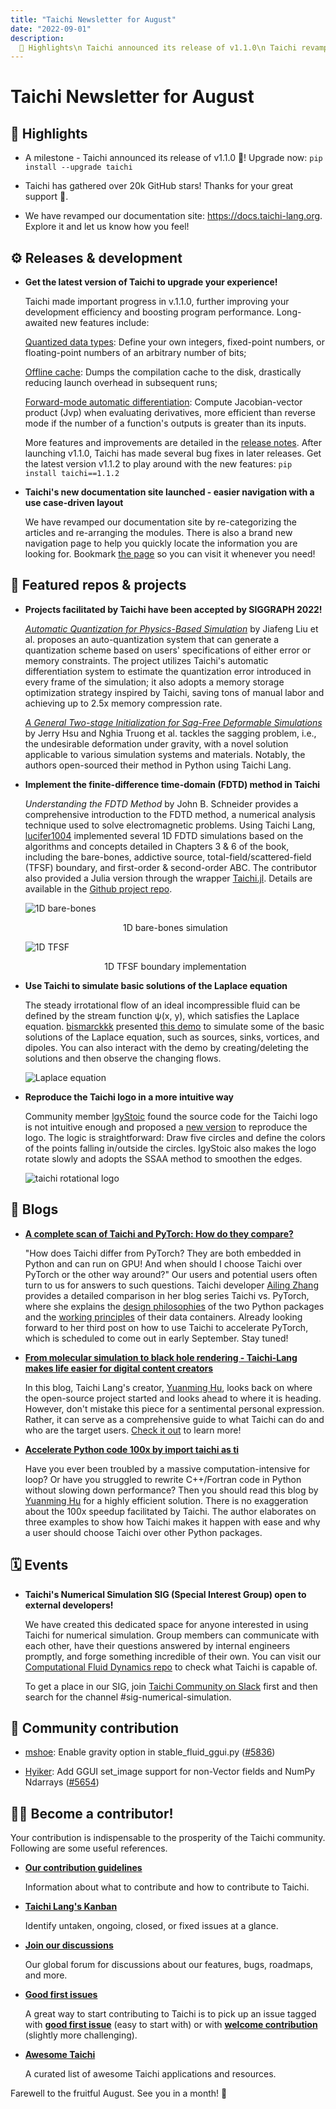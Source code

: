 ```yaml
---
title: "Taichi Newsletter for August"
date: "2022-09-01"
description:
  📌 Highlights\n Taichi announced its release of v1.1.0\n Taichi revamped our documentation site
---
```


# Taichi Newsletter for August
<div class="alert--warning alert alert-no-border">

## 📌 Highlights

- A milestone - Taichi announced its release of v1.1.0 🎉! Upgrade now: `pip install --upgrade taichi`

- Taichi has gathered over 20k GitHub stars! Thanks for your great support 🙌.

- We have revamped our documentation site: <https://docs.taichi-lang.org>. Explore it and let us know how you feel!

</div>

## ⚙️ Releases & development

- **Get the latest version of Taichi to upgrade your experience!**

    Taichi made important progress in v.1.1.0, further improving your development efficiency and boosting program performance. Long-awaited new features include:

    [Quantized data types](https://docs.taichi-lang.org/docs/master/quant): Define your own integers, fixed-point numbers, or floating-point numbers of an arbitrary number of bits;

    [Offline cache](https://docs.taichi-lang.org/docs/master/performance#offline-cache): Dumps the compilation cache to the disk, drastically reducing launch overhead in subsequent runs;

    [Forward-mode automatic differentiation](https://docs.taichi-lang.org/docs/master/differentiable_programming#forward-mode-autodiff): Compute Jacobian-vector product (Jvp) when evaluating derivatives, more efficient than reverse mode if the number of a function's outputs is greater than its inputs.

    More features and improvements are detailed in the [release notes](https://github.com/taichi-dev/taichi/releases/tag/v1.1.0). After launching v1.1.0, Taichi has made several bug fixes in later releases. Get the latest version v1.1.2 to play around with the new features: `pip install taichi==1.1.2`

- **Taichi's new documentation site launched - easier navigation with a use case-driven layout**

    We have revamped our documentation site by re-categorizing the articles and re-arranging the modules. There is also a brand new navigation page to help you quickly locate the information you are looking for. Bookmark [the page](https://docs.taichi-lang.org/) so you can visit it whenever you need!

## 🌟 Featured repos & projects

- **Projects facilitated by Taichi have been accepted by SIGGRAPH 2022!**

    [*Automatic Quantization for Physics-Based Simulation*](https://arxiv.org/pdf/2207.04658.pdf) by Jiafeng Liu et al. proposes an auto-quantization system that can generate a quantization scheme based on users' specifications of either error or memory constraints. The project utilizes Taichi's automatic differentiation system to estimate the quantization error introduced in every frame of the simulation; it also adopts a memory storage optimization strategy inspired by Taichi, saving tons of manual labor and achieving up to 2.5x memory compression rate.

    [*A General Two-stage Initialization for Sag-Free Deformable Simulations*](https://graphics.cs.utah.edu/research/projects/sag-free-simulations/sig22_sagfree_sim.pdf) by Jerry Hsu and Nghia Truong et al. tackles the sagging problem, i.e., the undesirable deformation under gravity, with a novel solution applicable to various simulation systems and materials. Notably, the authors open-sourced their method in Python using Taichi Lang.

- **Implement the finite-difference time-domain (FDTD) method in Taichi**

    *Understanding the FDTD Method* by John B. Schneider provides a comprehensive introduction to the FDTD method, a numerical analysis technique used to solve electromagnetic problems. Using Taichi Lang, [lucifer1004](https://github.com/lucifer1004) implemented several 1D FDTD simulations based on the algorithms and concepts detailed in Chapters 3 & 6 of the book, including the bare-bones, addictive source, total-field/scattered-field (TFSF) boundary, and first-order & second-order ABC. The contributor also provided a Julia version through the wrapper [Taichi.jl](https://github.com/lucifer1004/Taichi.jl). Details are available in the [Github project repo](https://github.com/lucifer1004/uFDTD-Taichi#first-order-abc).

    ![1D bare-bones](./pics/1d_bare_bones.gif)
    <center>1D bare-bones simulation</center>

    ![1D TFSF](./pics/1d_tfsf.gif)
    <center>1D TFSF boundary implementation</center>

- **Use Taichi to simulate basic solutions of the Laplace equation**

    The steady irrotational flow of an ideal incompressible fluid can be defined by the stream function ψ(x, y), which satisfies the Laplace equation. [bismarckkk](https://github.com/bismarckkk) presented [this demo](https://github.com/bismarckkk/ti_laplace_equation) to simulate some of the basic solutions of the Laplace equation, such as sources, sinks, vortices, and dipoles. You can also interact with the demo by creating/deleting the solutions and then observe the changing flows.

   ![Laplace equation](./pics/laplace.gif)

- **Reproduce the Taichi logo in a more intuitive way**

    Community member [lgyStoic](https://github.com/lgyStoic) found the source code for the Taichi logo is not intuitive enough and proposed a [new version](https://github.com/lgyStoic/taichi_rotation) to reproduce the logo. The logic is straightforward: Draw five circles and define the colors of the points falling in/outside the circles. IgyStoic also makes the logo rotate slowly and adopts the SSAA method to smoothen the edges.

    ![taichi rotational logo](./pics/taichi_logo.gif)

## 📝 Blogs

- [**A complete scan of Taichi and PyTorch: How do they compare?**](https://docs.taichi-lang.org/blog/tags/py-torch)

    "How does Taichi differ from PyTorch? They are both embedded in Python and can run on GPU! And when should I choose Taichi over PyTorch or the other way around?" Our users and potential users often turn to us for answers to such questions. Taichi developer [Ailing Zhang](https://github.com/ailzhang) provides a detailed comparison in her blog series Taichi vs. PyTorch, where she explains the [design philosophies](https://docs.taichi-lang.org/blog/taichi_vs_torch_01) of the two Python packages and the [working principles](https://docs.taichi-lang.org/blog/taichi_vs_torch_02) of their data containers. Already looking forward to her third post on how to use Taichi to accelerate PyTorch, which is scheduled to come out in early September. Stay tuned!

- [**From molecular simulation to black hole rendering - Taichi-Lang makes life easier for digital content creators**](https://docs.taichi-lang.org/blog/what-taichi-is-capable-of)

    In this blog, Taichi Lang's creator, [Yuanming Hu](https://github.com/yuanming-hu), looks back on where the open-source project started and looks ahead to where it is heading. However, don't mistake this piece for a sentimental personal expression. Rather, it can serve as a comprehensive guide to what Taichi can do and who are the target users. [Check it out](https://docs.taichi-lang.org/blog/what-taichi-is-capable-of) to learn more!

- [**Accelerate Python code 100x by import taichi as ti**](https://docs.taichi-lang.org/blog/accelerate-python-code-100x)

    Have you ever been troubled by a massive computation-intensive for loop? Or have you struggled to rewrite C++/Fortran code in Python without slowing down performance? Then you should read this blog by [Yuanming Hu](https://github.com/yuanming-hu) for a highly efficient solution. There is no exaggeration about the 100x speedup facilitated by Taichi. The author elaborates on three examples to show how Taichi makes it happen with ease and why a user should choose Taichi over other Python packages.

## 🗓 Events

- **Taichi's Numerical Simulation SIG (Special Interest Group) open to external developers!**

    We have created this dedicated space for anyone interested in using Taichi for numerical simulation. Group members can communicate with each other, have their questions answered by internal engineers promptly, and forge something incredible of their own. You can visit our [Computational Fluid Dynamics repo](https://github.com/houkensjtu/taichi-fluid) to check what Taichi is capable of.

    To get a place in our SIG,  join [Taichi Community on Slack](https://taichicommunity.slack.com/join/shared_invite/zt-14ic8j6no-Fd~wKNpfskXLfqDr58Tddg#/shared-invite/email) first and then search for the channel  #sig-numerical-simulation.

## 🎉 Community contribution

- [mshoe](https://github.com/mshoe): Enable gravity option in stable_fluid_ggui.py ([#5836](https://github.com/taichi-dev/taichi/pull/5836))

- [Hyiker](https://github.com/Hyiker): Add GGUI set_image support for non-Vector fields and NumPy Ndarrays ([#5654](https://github.com/taichi-dev/taichi/pull/5654))

## 🧑‍💻 Become a contributor!

Your contribution is indispensable to the prosperity of the Taichi community. Following are some useful references.

- **[Our contribution guidelines](https://docs.taichi-lang.org/docs/contributor_guide)**

  Information about what to contribute and how to contribute to Taichi.

- **[Taichi Lang's Kanban](https://github.com/orgs/taichi-dev/projects/1)**

  Identify untaken, ongoing, closed, or fixed issues at a glance.

- **[Join our discussions](https://github.com/taichi-dev/taichi/discussions)**

  Our global forum for discussions about our features, bugs,  roadmaps, and more.

- **[Good first issues](https://github.com/taichi-dev/taichi/contribute)**

  A great way to start contributing to Taichi is to pick up an issue tagged with **[good first issue](https://github.com/taichi-dev/taichi/issues?q=is:open+is:issue+label:"good+first+issue")** (easy to start with) or with **[welcome contribution](https://github.com/taichi-dev/taichi/issues?q=is:open+is:issue+label:"welcome+contribution")** (slightly more challenging).

- **[Awesome Taichi](https://github.com/taichi-dev/awesome-taichi)**

  A curated list of awesome Taichi applications and resources.

Farewell to the fruitful August. See you in a month! 👋
